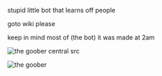 stupid little bot that learns off people

goto wiki please

keep in mind most of (the bot) it was made at 2am


![the goober central src](https://github.com/whatdidyouexpect/goober-central)



![the goober](https://goober.whatdidyouexpect.eu/imgs/goobs/goobs.png)
